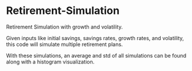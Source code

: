 # Retirement-Simulation
Retirement Simulation with growth and volatility.

Given inputs like initial savings, savings rates, growth rates, and volatility, this code will simulate multiple retirement plans.

With these simulations, an average and std of all simulations can be found along with a histogram visualization.
